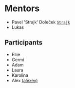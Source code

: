 # Mentors

* Pavel 'Strajk' Doleček [`Strajk`](https://github.com/strajk/)
* Lukas

## Participants

* Ellie
* Germi
* Adam
* Laura
* Karolina
* Alex [(alexey)](https://gitlab.skypicker.com/alexey.tudakov)
